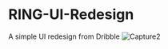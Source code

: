 # RING-UI-Redesign
A simple UI redesign from Dribble
![Capture2](https://user-images.githubusercontent.com/4642916/55247017-d66a7480-5246-11e9-849f-db0031db5635.PNG)
